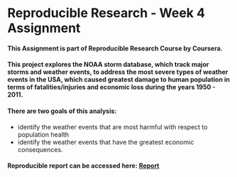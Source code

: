 # Reproducible Research - Week 4 Assignment

#### This Assignment is part of Reproducible Research Course by Coursera.

#### This project explores the NOAA storm database, which track major storms and weather events, to address the most severe types of weather events in the USA, which caused greatest damage to human population in terms of fatalities/injuries and economic loss during the years 1950 - 2011.

#### There are two goals of this analysis:
- identify the weather events that are most harmful with respect to population health
- identify the weather events that have the greatest economic consequences.

#### Reproducible report can be accessed here: [Report](https://github.com/DeftPenk/reproducibleresearch/blob/master/Project%202/Reproducible%20Research%20Project%202.pdf)
